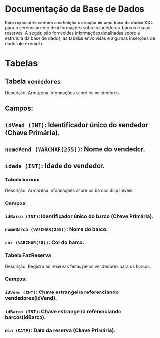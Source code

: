 # Documentação da Base de Dados
Este repositório contém a definição e criação de uma base de dados SQL para o gerenciamento de informações sobre vendedores, barcos e suas reservas. A seguir, são fornecidas informações detalhadas sobre a estrutura da base de dados, as tabelas envolvidas e algumas inserções de dados de exemplo.

# Tabelas
## Tabela `vendedores`
Descrição: Armazena informações sobre os vendedores.

## Campos:

## `idVend (INT)`: Identificador único do vendedor (Chave Primária).
## `nomeVend (VARCHAR(255))`: Nome do vendedor.
## `idade (INT)`: Idade do vendedor.

### Tabela barcos
Descrição: Armazena informações sobre os barcos disponíveis.

### Campos:

### `idBarco (INT)`: Identificador único do barco (Chave Primária).
### `nomeBarco (VARCHAR(255))`: Nome do barco.
### `cor (VARCHAR(50))`: Cor do barco.

### Tabela FazReserva
Descrição: Registra as reservas feitas pelos vendedores para os barcos.

### Campos:

### `idVend (INT)`: Chave estrangeira referenciando vendedores(idVend).
### `idBarco (INT)`: Chave estrangeira referenciando barcos(idBarco).
### `dia (DATE)`: Data da reserva (Chave Primária).
